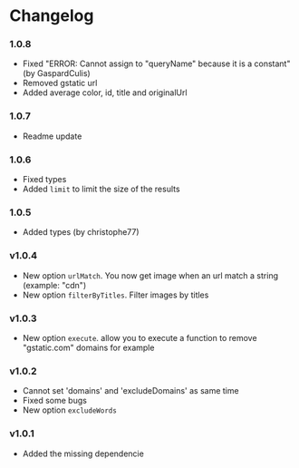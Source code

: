 # Changelog

### 1.0.8

- Fixed "ERROR: Cannot assign to "queryName" because it is a constant" (by GaspardCulis)
- Removed gstatic url
- Added average color, id, title and originalUrl

### 1.0.7

- Readme update

### 1.0.6

- Fixed types
- Added `limit` to limit the size of the results

### 1.0.5

- Added types (by christophe77)

### v1.0.4

- New option `urlMatch`. You now get image when an url match a string (example: "cdn")
- New option `filterByTitles`. Filter images by titles

### v1.0.3

- New option `execute`. allow you to execute a function to remove "gstatic.com" domains for example

### v1.0.2

- Cannot set 'domains' and 'excludeDomains' as same time
- Fixed some bugs
- New option `excludeWords`

### v1.0.1

- Added the missing dependencie
